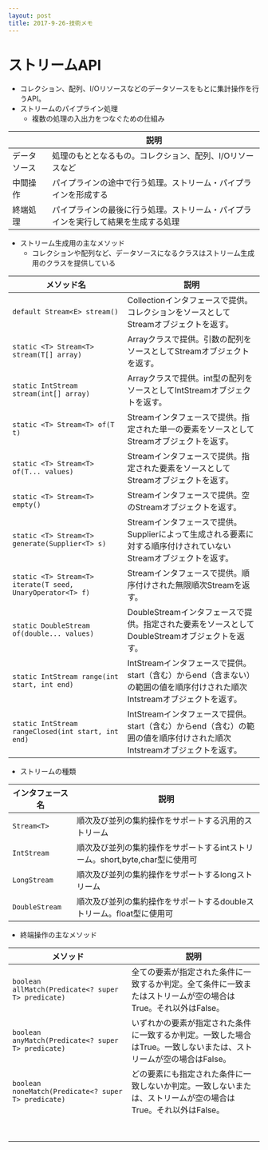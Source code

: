 ```yaml
---
layout: post
title: 2017-9-26-技術メモ
---
```


# ストリームAPI

- コレクション、配列、I/Oリソースなどのデータソースをもとに集計操作を行うAPI。
- ストリームのパイプライン処理
    - 複数の処理の入出力をつなぐための仕組み

||説明|
|---|---|
|データソース|処理のもととなるもの。コレクション、配列、I/Oリソースなど|
|中間操作|パイプラインの途中で行う処理。ストリーム・パイプラインを形成する|
|終端処理|パイプラインの最後に行う処理。ストリーム・パイプラインを実行して結果を生成する処理|

- ストリーム生成用の主なメソッド
    - コレクションや配列など、データソースになるクラスはストリーム生成用のクラスを提供している

|メソッド名|説明|
|---|---|
|`default Stream<E> stream()`|Collectionインタフェースで提供。コレクションをソースとしてStreamオブジェクトを返す。|
|`static <T> Stream<T> stream(T[] array)`|Arrayクラスで提供。引数の配列をソースとしてStreamオブジェクトを返す。|
|`static IntStream stream(int[] array)`|Arrayクラスで提供。int型の配列をソースとしてIntStreamオブジェクトを返す。|
|`static <T> Stream<T> of(T t)`|Streamインタフェースで提供。指定された単一の要素をソースとしてStreamオブジェクトを返す。|
|`static <T> Stream<T> of(T... values)`|Streamインタフェースで提供。指定された要素をソースとしてStreamオブジェクトを返す。|
|`static <T> Stream<T> empty()`|Streamインタフェースで提供。空のStreamオブジェクトを返す。|
|`static <T> Stream<T> generate(Supplier<T> s)`|Streamインタフェースで提供。Supplierによって生成される要素に対する順序付けされていないStreamオブジェクトを返す。|
|`static <T> Stream<T> iterate(T seed, UnaryOperator<T> f)`|Streamインタフェースで提供。順序付けされた無限順次Streamを返す。|
|`static DoubleStream of(double... values)`|DoubleStreamインタフェースで提供。指定された要素をソースとしてDoubleStreamオブジェクトを返す。|
|`static IntStream range(int start, int end)`|IntStreamインタフェースで提供。start（含む）からend（含まない）の範囲の値を順序付けされた順次Intstreamオブジェクトを返す。|
|`static IntStream rangeClosed(int start, int end)`|IntStreamインタフェースで提供。start（含む）からend（含む）の範囲の値を順序付けされた順次Intstreamオブジェクトを返す。|

- ストリームの種類

|インタフェース名|説明|
|---|---|
|`Stream<T>`|順次及び並列の集約操作をサポートする汎用的ストリーム|
|`IntStream`|順次及び並列の集約操作をサポートするintストリーム。short,byte,char型に使用可|
|`LongStream`|順次及び並列の集約操作をサポートするlongストリーム|
|`DoubleStream`|順次及び並列の集約操作をサポートするdoubleストリーム。float型に使用可|

- 終端操作の主なメソッド

|メソッド|説明|
|---|---|
|`boolean allMatch(Predicate<? super T> predicate)`|全ての要素が指定された条件に一致するか判定。全て条件に一致またはストリームが空の場合はTrue。それ以外はFalse。|
|`boolean anyMatch(Predicate<? super T> predicate)`|いずれかの要素が指定された条件に一致するか判定。一致した場合はTrue。一致しないまたは、ストリームが空の場合はFalse。|
|`boolean noneMatch(Predicate<? super T> predicate)`|どの要素にも指定された条件に一致しないか判定。一致しないまたは、ストリームが空の場合はTrue。それ以外はFalse。|
|||
|||
|||
|||
|||
|||
|||
|||
